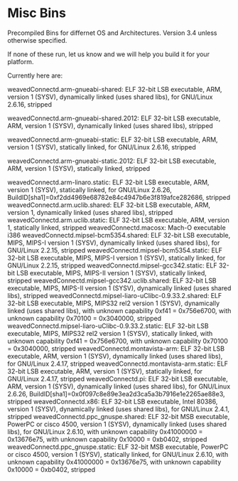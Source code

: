 # Misc Bins
Precompiled Bins for differnet OS and Architectures.  Version 3.4 unless otherwise specified.

If none of these run, let us know and we will help you build it for your platform.

Currently here are:

weavedConnectd.arm-gnueabi-shared:                  ELF 32-bit LSB executable, ARM, version 1 (SYSV), dynamically linked (uses shared libs), for GNU/Linux 2.6.16, stripped

weavedConnectd.arm-gnueabi-shared.2012:             ELF 32-bit LSB executable, ARM, version 1 (SYSV), dynamically linked (uses shared libs), stripped

weavedConnectd.arm-gnueabi-static:                  ELF 32-bit LSB executable, ARM, version 1 (SYSV), statically linked, for GNU/Linux 2.6.16, stripped

weavedConnectd.arm-gnueabi-static.2012:             ELF 32-bit LSB executable, ARM, version 1 (SYSV), statically linked, stripped

weavedConnectd.arm-linaro.static:                   ELF 32-bit LSB executable, ARM, version 1 (SYSV), statically linked, for GNU/Linux 2.6.26, BuildID[sha1]=0xf2dd4969e68782e84c4947b6e3f819afce282686, stripped
weavedConnectd.arm.uclib.shared:                    ELF 32-bit LSB executable, ARM, version 1, dynamically linked (uses shared libs), stripped
weavedConnectd.arm.uclib.static:                    ELF 32-bit LSB executable, ARM, version 1, statically linked, stripped
weavedConnectd.macosx:                              Mach-O executable i386
weavedConnectd.mipsel-bcm5354.shared:               ELF 32-bit LSB executable, MIPS, MIPS-I version 1 (SYSV), dynamically linked (uses shared libs), for GNU/Linux 2.2.15, stripped
weavedConnectd.mipsel-bcm5354.static:               ELF 32-bit LSB executable, MIPS, MIPS-I version 1 (SYSV), statically linked, for GNU/Linux 2.2.15, stripped
weavedConnectd.mipsel-gcc342.static:                ELF 32-bit LSB executable, MIPS, MIPS-II version 1 (SYSV), statically linked, stripped
weavedConnectd.mipsel-gcc342.uclib.shared:          ELF 32-bit LSB executable, MIPS, MIPS-II version 1 (SYSV), dynamically linked (uses shared libs), stripped
weavedConnectd.mipsel-liaro-uClibc-0.9.33.2.shared: ELF 32-bit LSB executable, MIPS, MIPS32 rel2 version 1 (SYSV), dynamically linked (uses shared libs), with unknown capability 0xf41 = 0x756e6700, with unknown capability 0x70100 = 0x3040000, stripped
weavedConnectd.mipsel-liaro-uClibc-0.9.33.2.static: ELF 32-bit LSB executable, MIPS, MIPS32 rel2 version 1 (SYSV), statically linked, with unknown capability 0xf41 = 0x756e6700, with unknown capability 0x70100 = 0x3040000, stripped
weavedConnectd.montavista-arm:                      ELF 32-bit LSB executable, ARM, version 1 (SYSV), dynamically linked (uses shared libs), for GNU/Linux 2.4.17, stripped
weavedConnectd.montavista-arm.static:               ELF 32-bit LSB executable, ARM, version 1 (SYSV), statically linked, for GNU/Linux 2.4.17, stripped
weavedConnectd.pi:                                  ELF 32-bit LSB executable, ARM, version 1 (SYSV), dynamically linked (uses shared libs), for GNU/Linux 2.6.26, BuildID[sha1]=0x0f097c8e89e3ea2d3ca5a3b7916e1e2265ae88e3, stripped
weavedConnectd.x86:                                 ELF 32-bit LSB executable, Intel 80386, version 1 (SYSV), dynamically linked (uses shared libs), for GNU/Linux 2.4.1, stripped
weavedConnectd.ppc_gnuspe.shared:                   ELF 32-bit MSB executable, PowerPC or cisco 4500, version 1 (SYSV), dynamically linked (uses shared libs), for GNU/Linux 2.6.10, with unknown capability 0x41000000 = 0x13676e75, with unknown capability 0x10000 = 0xb0402, stripped
weavedConnectd.ppc_gnuspe.static:                   ELF 32-bit MSB executable, PowerPC or cisco 4500, version 1 (SYSV), statically linked, for GNU/Linux 2.6.10, with unknown capability 0x41000000 = 0x13676e75, with unknown capability 0x10000 = 0xb0402, stripped

